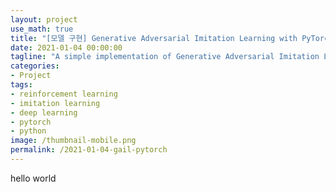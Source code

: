 ```yaml
---
layout: project
use_math: true
title: "[모델 구현] Generative Adversarial Imitation Learning with PyTorch"
date: 2021-01-04 00:00:00
tagline: "A simple implementation of Generative Adversarial Imitation Learning with PyTorch"
categories:
- Project
tags:
- reinforcement learning
- imitation learning
- deep learning
- pytorch
- python
image: /thumbnail-mobile.png
permalink: /2021-01-04-gail-pytorch
---
```


hello world

